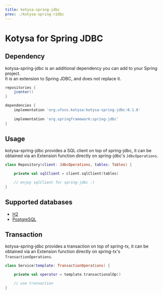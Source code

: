 ```yaml
---
title: kotysa-spring-jdbc
prev: ./kotysa-spring-r2dbc
---
```


# Kotysa for Spring JDBC

## Dependency

kotysa-spring-jdbc is an additional dependency you can add to your Spring project. \
It is an extension to Spring JDBC, and does not replace it.

```groovy
repositories {
    jcenter()
}

dependencies {
    implementation 'org.ufoss.kotysa:kotysa-spring-jdbc:0.1.6'
    
    implementation 'org.springframework:spring-jdbc'
}
```

## Usage

kotysa-spring-jdbc provides a SQL client on top of spring-jdbc, 
it can be obtained via an Extension function directly on spring-jdbc's ```JdbcOperations```.

```kotlin
class Repository(client: JdbcOperations, tables: Tables) {

	private val sqlClient = client.sqlClient(tables)

	// enjoy sqlClient for spring-jdbc :)
}
```

## Supported databases

* [H2](table-mapping#h2)
* [PostgreSQL](table-mapping#postgresql)

## Transaction

kotysa-spring-jdbc provides a transaction on top of spring-tx, 
it can be obtained via an Extension function directly on spring-tx's ```TransactionOperations```.

```kotlin
class Service(template: TransactionOperations) {

	private val operator = template.transactionalOp()

	// use transaction
}
```
